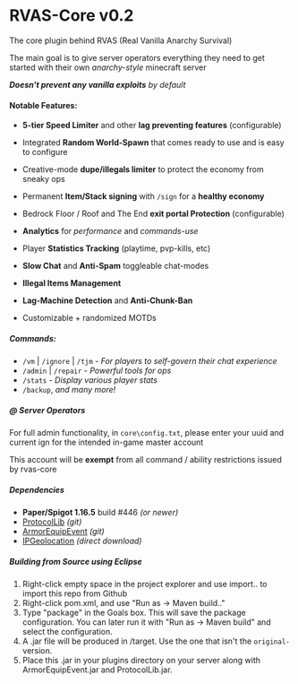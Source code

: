 # RVAS-Core v0.2
The core plugin behind RVAS (Real Vanilla Anarchy Survival)

The main goal is to give server operators everything they need to get started with their own *anarchy-style* minecraft server

_**Doesn't prevent any vanilla exploits** by default_

#### Notable Features:
- **5-tier Speed Limiter** and other **lag preventing features** (configurable)

- Integrated **Random World-Spawn** that comes ready to use and is easy to configure

- Creative-mode **dupe/illegals limiter** to protect the economy from sneaky ops

- Permanent **Item/Stack signing** with `/sign` for a **healthy economy**

- Bedrock Floor / Roof and The End **exit portal Protection** (configurable)

- **Analytics** for *performance* and *commands-use*

- Player **Statistics Tracking** (playtime, pvp-kills, etc)

- **Slow Chat** and **Anti-Spam** toggleable chat-modes

- **Illegal Items Management**

- **Lag-Machine Detection** and **Anti-Chunk-Ban**

- Customizable + randomized MOTDs

##### Commands:
- `/vm` | `/ignore` | `/tjm` - _For players to self-govern their chat experience_
- `/admin` | `/repair` - _Powerful tools for ops_
- `/stats` - _Display various player stats_
- `/backup`,  _and many more!_

##### @ Server Operators
For full admin functionality, in `core\config.txt`, please enter your uuid and current ign for the intended in-game master account

This account will be **exempt** from all command / ability restrictions issued by rvas-core

##### Dependencies

- **Paper/Spigot 1.16.5** build #446 *(or newer)*
- [ProtocolLib](https://github.com/dmulloy2/ProtocolLib/releases/tag/4.6.0) *(git)*
- [ArmorEquipEvent](https://github.com/Arnuh/ArmorEquipEvent/releases) *(git)*
- [IPGeolocation](https://ipgeolocation.io/downloads/ip-geolocation-api-java-1.0.12.jar) *(direct download)*

##### Building from Source using Eclipse

1. Right-click empty space in the project explorer and use import.. to import this repo from Github
2. Right-click pom.xml, and use "Run as -> Maven build.."
3. Type "package" in the Goals box. This will save the package configuration. You can later run it with "Run as -> Maven build" and select the configuration.
4. A .jar file will be produced in /target. Use the one that isn't the `original-` version.
5. Place this .jar in your plugins directory on your server along with ArmorEquipEvent.jar and ProtocolLib.jar.
